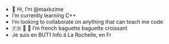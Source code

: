 - 👋 Hi, I’m @maxkzime
- I’m currently learning C++
- I’m looking to collaborate on anything that can teach me code
- 🇫🇷 🥐 🥖 I’m french baguette baguette croissant
- Je suis en BUT1 Info à La Rochelle, en Fr

<!---
maxkzime/maxkzime is a ✨ special ✨ repository because its `README.md` (this file) appears on your GitHub profile.
You can click the Preview link to take a look at your changes.
--->
